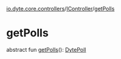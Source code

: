 [io.dyte.core.controllers](../index.md)/[IController](index.md)/[getPolls](get-polls.md)

# getPolls


abstract fun [getPolls](get-polls.md)(): [DytePoll](../../com.dyte.mobilecorekmm.models/-dyte-poll/index.md)
